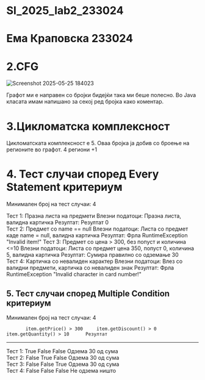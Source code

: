 # SI_2025_lab2_233024
# Ема Краповска 233024


# 2.CFG 
![Screenshot 2025-05-25 184023](https://github.com/user-attachments/assets/0c6de3bf-268e-4665-a2c9-fc96a78ed665)

Графот ми е направен со бројки бидејќи така ми беше полесно. Во Java класата имам напишано за секој ред бројка како коментар.



# 3.Цикломатска комплексност
Цикломатската комплексност е 5. Оваа бројка ја добив со броење на регионите во графот. 4 региони +1


# 4. Тест случаи според Every Statement критериум

Минимален број на тест случаи: 4
                   
Тест 1: Празна листа на предмети      Влезни податоци: Празна листа, валидна картичка     Резултат: Резултат 0                             
Тест 2: Предмет со name == null       Влезни податоци: Листа со предмет каде name = null, валидна картичка    Резултат: Фрла RuntimeException "Invalid item!" 
Тест 3: Предмет со цена > 300, без попуст и количина <=10     Влезни податоци: Листа со предмет цена 350, попуст 0, количина 5, валидна картичка 
        Резултат: Сумира правилно со одземање 30  
Тест 4: Картичка со невалиден карактер       Влезни податоци: Влез со валидни предмети, картичка со невалиден знак     Резултат: Фрла RuntimeException "Invalid character in card number!" 


## 5. Тест случаи според Multiple Condition критериум

Минимален број на тест случаи: 4 

           item.getPrice() > 300     item.getDiscount() > 0     item.getQuantity() > 10      Резултат                        
---------------------------------------------------------------------------------------------------------------------------------
Тест 1:        True                      False                     False                      Одзема 30 од сума                        
Тест 2:        False                     True                      False                      Одзема 30 од сума                        
Тест 3:        False                     False                     True                       Одзема 30 од сума                        
Тест 4:        False                     False                     False                      Не одзема ништо                          




